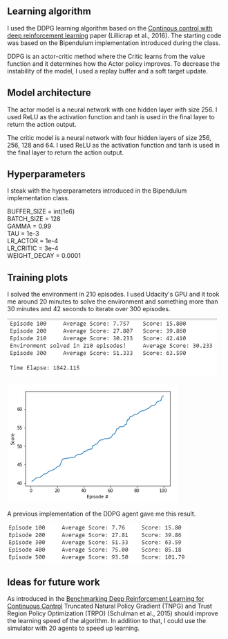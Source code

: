 ## Learning algorithm
I used the DDPG learning algorithm based on the [Continous control with deep reinforcement learning](https://arxiv.org/pdf/1509.02971.pdf) paper (Lillicrap et al., 2016). The starting code was based on the Bipendulum implementation introduced during the class.

DDPG is an actor-critic method where the Critic learns from the value function and it determines how the Actor policy improves. To decrease the instability of the model, I used a replay buffer and a soft target update. 

## Model architecture
The actor model is a neural network with one hidden layer with size 256. I used ReLU as the activation function and tanh is used in the final layer to return the action output.

The critic model is a neural network with four hidden layers of size 256, 256, 128 and 64. I used ReLU as the activation function and tanh is used in the final layer to return the action output.

## Hyperparameters
I steak with the hyperparameters introduced in the Bipendulum implementation class.

BUFFER_SIZE = int(1e6)  
BATCH_SIZE = 128        
GAMMA = 0.99            
TAU = 1e-3              
LR_ACTOR = 1e-4          
LR_CRITIC = 3e-4        
WEIGHT_DECAY = 0.0001


## Training plots
I solved the environment in 210 episodes. I used Udacity's GPU and it took me around 20 minutes to solve the environment and something more than 30 minutes and 42 seconds to iterate over 300 episodes.

![Second_training_1](/images/Second_training_1.PNG)

![Second_training_2](/images/Second_training_2.PNG)

A previous implementation of the DDPG agent gave me this result.

![First_training](/images/First_training.PNG)
## Ideas for future work
As introduced in the [Benchmarking Deep Reinforcement Learning for Continuous Control](https://arxiv.org/pdf/1604.06778.pdf) Truncated Natural Policy Gradient (TNPG) and Trust Region Policy Optimization (TRPO)  (Schulman et al., 2015) should improve the learning speed of the algorithm. In addition to that, I could use the simulator with 20 agents to speed up learning.
